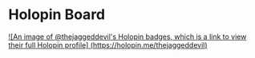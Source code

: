 # Holopin Board
[![An image of @thejaggeddevil's Holopin badges, which is a link to view their full Holopin profile]
(https://holopin.me/thejaggeddevil)](https://holopin.io/@thejaggeddevil)
